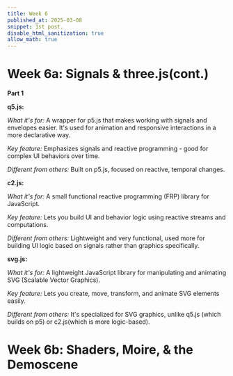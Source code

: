 ```yaml
---
title: Week 6 
published_at: 2025-03-08
snippet: 1st post.
disable_html_sanitization: true
allow_math: true
---
```


# Week 6a: Signals & three.js(cont.)

**Part 1**

**q5.js:**

*What it's for:* A wrapper for p5.js that makes working with signals and envelopes easier. It's used for animation and responsive interactions in a more declarative way.

*Key feature:* Emphasizes signals and reactive programming - good for complex UI behaviors over time. 

*Different from others:* Built on p5.js, focused on reactive, temporal changes.

**c2.js:**

*What it's for:* A small functional reactive programming (FRP) library for JavaScript.

*Key feature:* Lets you build UI and behavior logic using reactive streams and computations.

*Different from others:* Lightweight and very functional, used more for building UI logic based on signals rather than graphics specifically.

**svg.js:**

*What it's for:* A lightweight JavaScript library for manipulating and animating SVG (Scalable Vector Graphics).

*Key feature:* Lets you create, move, transform, and animate SVG elements easily. 

*Different from others:* It's specialized for SVG graphics, unlike q5.js (which builds on p5) or c2.js(which is more logic-based).
# Week 6b: Shaders, Moire, & the Demoscene